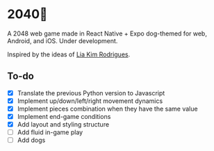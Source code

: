 # 2040🐶

A 2048 web game made in React Native + Expo dog-themed for web, Android, and
iOS.
Under development.

Inspired by the ideas of [Lia Kim Rodrigues](https://github.com/liakimr).

## To-do

- [x] Translate the previous Python version to Javascript
- [x] Implement up/down/left/right movement dynamics
- [x] Implement pieces combination when they have the same value
- [x] Implement end-game conditions
- [x] Add layout and styling structure
- [ ] Add fluid in-game play
- [ ] Add dogs
